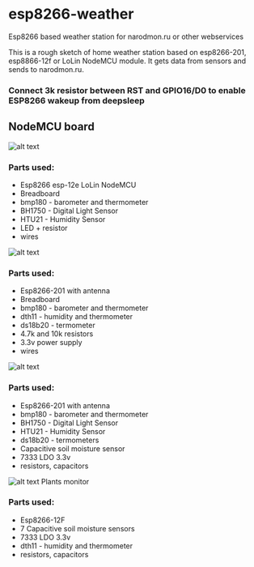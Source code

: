 # esp8266-weather
Esp8266 based weather station for narodmon.ru or other webservices

This is a rough sketch of home weather station based on esp8266-201, esp8866-12f or LoLin NodeMCU module. It gets data from sensors and sends to narodmon.ru.

### Connect 3k resistor between RST and GPIO16/D0 to enable ESP8266 wakeup from deepsleep

## NodeMCU board
![alt text](https://github.com/klavatron/esp8266-weather/blob/master/pcbs/breadboard/weather-st2.jpg)

### Parts used:

- Esp8266 esp-12e LoLin NodeMCU
- Breadboard
- bmp180 - barometer and thermometer
- BH1750 - Digital Light Sensor
- HTU21 - Humidity Sensor
- LED + resistor
- wires


![alt text](https://github.com/klavatron/esp8266-weather/blob/master/pcbs/breadboard/weather-st.png)

### Parts used:

- Esp8266-201 with antenna
- Breadboard
- bmp180 - barometer and thermometer
- dth11 - humidity and thermometer
- ds18b20 - termometer
- 4.7k and 10k resistors
- 3.3v power supply
- wires

![alt text](https://github.com/klavatron/esp8266-weather/blob/master/pcbs/esp201/1.jpg)

### Parts used:

- Esp8266-201 with antenna
- bmp180 - barometer and thermometer
- BH1750 - Digital Light Sensor
- HTU21 - Humidity Sensor
- ds18b20 - termometers
- Capacitive soil moisture sensor
- 7333 LDO 3.3v
- resistors, capacitors

![alt text](https://github.com/klavatron/esp8266-weather/blob/master/pcbs/analog_multiplexer/1.jpg)
  Plants monitor
### Parts used:

- Esp8266-12F
- 7 Capacitive soil moisture sensors
- 7333 LDO 3.3v
- dth11 - humidity and thermometer
- resistors, capacitors
